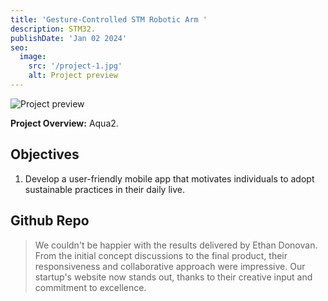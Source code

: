 ```yaml
---
title: 'Gesture-Controlled STM Robotic Arm '
description: STM32.
publishDate: 'Jan 02 2024'
seo:
  image:
    src: '/project-1.jpg'
    alt: Project preview
---
```


![Project preview](/project-1.jpg)



**Project Overview:**
  Aqua2.

## Objectives

1. Develop a user-friendly mobile app that motivates individuals to adopt sustainable practices in their daily live.


## Github Repo

> We couldn't be happier with the results delivered by Ethan Donovan. From the initial concept discussions to the final product, their responsiveness and collaborative approach were impressive. Our startup's website now stands out, thanks to their creative input and commitment to excellence.

